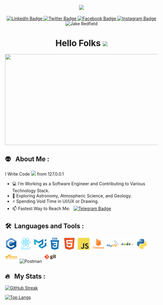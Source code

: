 <div id="header" align="center">
  <img src="https://media.giphy.com/media/vLlpbDafjgHystuJ0a/giphy.gif" width="100"/>
</div>
<br />
<div id="badges" align="center">
  <a href="https://www.linkedin.com/in/heythisisvivek/">
    <img src="https://img.shields.io/badge/LinkedIn-blue?style=for-the-badge&logo=linkedin&logoColor=white" alt="LinkedIn Badge"/>
  </a>
  <a href="https://twitter.com/heythisisvivek">
    <img src="https://img.shields.io/badge/Twitter-blue?style=for-the-badge&logo=twitter&logoColor=white" alt="Twitter Badge"/>
  </a>
  <a href="https://www.facebook.com/heythisisvivek">
    <img src="https://img.shields.io/badge/FaceBook-blue?style=for-the-badge&logo=facebook&logoColor=white" alt="Facebook Badge"/>
  </a>
  <a href="https://www.instagram.com/heythisisvivek/">
    <img src="https://img.shields.io/badge/Instagram-red?style=for-the-badge&logo=instagram&logoColor=white" alt="Instagram Badge"/>
  </a>
</div>

<div align="center"><img src="https://komarev.com/ghpvc/?username=heythisisvivek&style=flat-square&color=blue" alt="Jake Redfield"></div>

<h1 align="center">
  Hello Folks
  <img src="https://media.giphy.com/media/hvRJCLFzcasrR4ia7z/giphy.gif" width="30px"/>
</h1>

<div align="center">
  <img src="https://media.giphy.com/media/S99cgkURVO62qemEKM/giphy.gif" width="600" height="300"/>
</div>

## 👽 &nbsp; About Me :

I Write Code <img src="https://media.giphy.com/media/WUlplcMpOCEmTGBtBW/giphy.gif" width="30"> from 127.0.0.1

- 💻 I’m Working as a Software Engineer and Contributing to Various Technology Stack.
- 👾 Exploring Astronomy, Atmospheric Science, and Geology.
- ⚡ Spending Void Time in UI/UX or Drawing.
- 📫 Fastest Way to Reach Me: &nbsp; [![Telegram Badge](https://img.shields.io/badge/-telegram-blue?style=flat&logo=telegram&logoColor=white)](https://t.me/heythisisvivek)

## 🛠 &nbsp;Languages and Tools :

<p>
<img src="https://raw.githubusercontent.com/devicons/devicon/master/icons/c/c-original.svg" title="C" alt="C" width="40" height="40"/>&nbsp;
<img src="https://github.com/devicons/devicon/blob/master/icons/react/react-original-wordmark.svg" title="React" alt="React" width="40" height="40"/>&nbsp;
<img src="https://github.com/devicons/devicon/blob/master/icons/materialui/materialui-original.svg" title="Material UI" alt="Material UI" width="40" height="40"/>&nbsp;
<img src="https://github.com/devicons/devicon/blob/master/icons/css3/css3-plain-wordmark.svg"  title="CSS3" alt="CSS" width="40" height="40"/>&nbsp;
<img src="https://github.com/devicons/devicon/blob/master/icons/html5/html5-original.svg" title="HTML5" alt="HTML" width="40" height="40"/>&nbsp;
<img src="https://github.com/devicons/devicon/blob/master/icons/javascript/javascript-original.svg" title="JavaScript" alt="JavaScript" width="40" height="40"/>&nbsp;
<img src="https://github.com/devicons/devicon/blob/master/icons/firebase/firebase-plain-wordmark.svg" title="Firebase" alt="Firebase" width="40" height="40"/>&nbsp;
<img src="https://github.com/devicons/devicon/blob/master/icons/mysql/mysql-original-wordmark.svg" title="MySQL"  alt="MySQL" width="40" height="40"/>&nbsp;
<img src="https://github.com/devicons/devicon/blob/master/icons/nodejs/nodejs-original-wordmark.svg" title="NodeJS" alt="NodeJS" width="40" height="40"/>&nbsp;
<img src="https://raw.githubusercontent.com/devicons/devicon/master/icons/python/python-original.svg" title="Python" alt="Python" width="40" height="40"/>&nbsp;
<img src="https://github.com/devicons/devicon/blob/master/icons/amazonwebservices/amazonwebservices-plain-wordmark.svg" title="AWS" alt="AWS" width="40" height="40"/>&nbsp;
<img src="https://www.vectorlogo.zone/logos/getpostman/getpostman-icon.svg" title="Postman"  alt="Postman" width="40" height="40"/>&nbsp;
<img src="https://github.com/devicons/devicon/blob/master/icons/git/git-original-wordmark.svg" title="Git" alt="Git" width="40" height="40"/>&nbsp;
</p>


## 🔥 &nbsp; My Stats :

[![GitHub Streak](http://github-readme-streak-stats.herokuapp.com?user=heythisisvivek&theme=dark&background=000000)](https://git.io/streak-stats)

[![Top Langs](https://github-readme-stats.vercel.app/api/top-langs/?username=heythisisvivek&layout=compact&theme=vision-friendly-dark)](https://github.com/anuraghazra/github-readme-stats)
